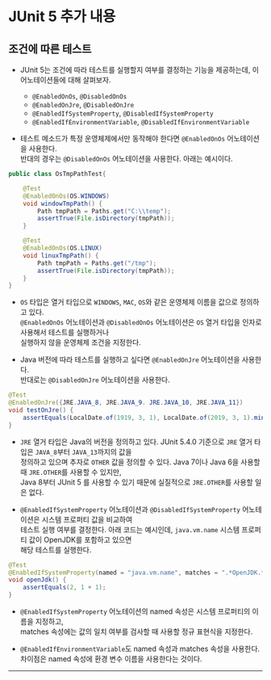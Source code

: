 <h1>JUnit 5 추가 내용</h1>

<h2>조건에 따른 테스트</h2>

* JUnit 5는 조건에 따라 테스트를 실행할지 여부를 결정하는 기능을 제공하는데, 이 어노테이션들에 대해 살펴보자.
  * `@EnabledOnOs`, `@DisabledOnOs`
  * `@EnabledOnJre`, `@DisabledOnJre`
  * `@EnabledIfSystemProperty`, `@DisabledIfSystemProperty`
  * `@EnabledIfEnvironmentVariable`, `@DisabledIfEnvironmentVariable`

* 테스트 메소드가 특정 운영체제에서만 동작해야 한다면 `@EnabledOnOs` 어노테이션을 사용한다.   
  반대의 경우는 `@DisabledOnOs` 어노테이션을 사용한다. 아래는 예시이다.
```java
public class OsTmpPathTest{

    @Test
    @EnabledOnOs(OS.WINDOWS)
    void windowTmpPath() {
        Path tmpPath = Paths.get("C:\\temp");
        assertTrue(File.isDirectory(tmpPath));
    }

    @Test
    @EnabledOnOs(OS.LINUX)
    void linuxTmpPath() {
        Path tmpPath = Paths.get("/tmp");
        assertTrue(File.isDirectory(tmpPath));
    }
}
```

* `OS` 타입은 열거 타입으로 `WINDOWS`, `MAC`, `OS`와 같은 운영체제 이름을 값으로 정의하고 있다.   
  `@EnabledOnOs` 어노테이션과 `@DisabledOnOs` 어노테이션은 `OS` 열거 타입을 인자로 사용해서 테스트를 실행하거나   
  실행하지 않을 운영체제 조건을 지정한다.

* Java 버전에 따라 테스트를 실행하고 싶다면 `@EnabledOnJre` 어노테이션을 사용한다.   
  반대로는 `@DisabledOnJre` 어노테이션을 사용한다.
```java
@Test
@EnabledOnJre({JRE.JAVA_8, JRE.JAVA_9. JRE.JAVA_10, JRE.JAVA_11})
void testOnJre() {
    assertEquals(LocalDate.of(1919, 3, 1), LocalDate.of(2019, 3, 1).minusYears(100));
}
```

* `JRE` 열거 타입은 Java의 버전을 정의하고 있다. JUnit 5.4.0 기준으로 `JRE` 열거 타입은 `JAVA_8`부터 `JAVA_13`까지의 값을   
  정의하고 있으며 추자로 `OTHER` 값을 정의할 수 있다. Java 7이나 Java 6을 사용할 때 `JRE.OTHER`를 사용할 수 있지만,   
  Java 8부터 JUnit 5 를 사용할 수 있기 때문에 실질적으로 `JRE.OTHER`를 사용할 일은 없다.

* `@EnabledIfSystemProperty` 어노테이션과 `@DisabledIfSystemProperty` 어노테이션은 시스템 프로퍼티 값을 비교하여   
  테스트 실행 여부를 결정한다. 아래 코드는 예시인데, `java.vm.name` 시스템 프로퍼티 값이 OpenJDK를 포함하고 있으면   
  해당 테스트를 실행한다.
```java
@Test
@EnabledIfSystemProperty(named = "java.vm.name", matches = ".*OpenJDK.*")
void openJdk() {
    assertEquals(2, 1 + 1);
}
```

* `@EnabledIfSystemProperty` 어노테이션의 named 속성은 시스템 프로퍼티의 이름을 지정하고,   
  matches 속성에는 값의 일치 여부를 검사할 때 사용할 정규 표현식을 지정한다.

* `@EnabledIfEnvironmentVariable`도 named 속성과 matches 속성을 사용한다.   
  차이점은 named 속성에 환경 변수 이름을 사용한다는 것이다.
<hr/>

